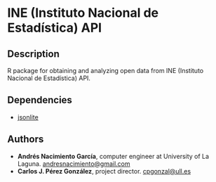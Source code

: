 # INE (Instituto Nacional de Estadística) API

## Description

R package for obtaining and analyzing open data from INE (Instituto Nacional de Estadística) API.

## Dependencies

* [jsonlite](https://cran.r-project.org/web/packages/jsonlite/index.html)

## Authors
* **Andrés Nacimiento García**, computer engineer at University of La Laguna. <andresnacimiento@gmail.com>
* **Carlos J. Pérez González**, project director. <cpgonzal@ull.es>